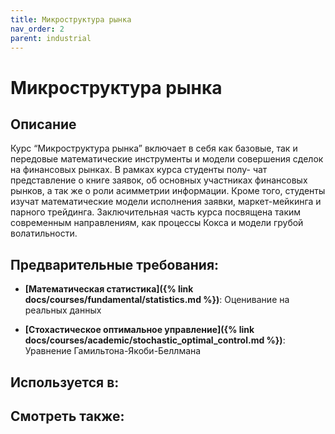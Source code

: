 ```yaml
---
title: Микроструктура рынка
nav_order: 2
parent: industrial
---
```


# Микроструктура рынка


## Описание 
Курс “Микроструктура рынка” включает в себя как базовые, так и передовые математические инструменты и модели совершения сделок на финансовых рынках. В рамках курса студенты полу- чат представление о книге заявок, об основных участниках финансовых рынков, а так же о роли асимметрии информации. Кроме того, студенты изучат математические модели исполнения заявки, маркет-мейкинга и парного трейдинга. Заключительная часть курса посвящена таким современным направлениям, как процессы Кокса и модели грубой волатильности.


## Предварительные требования:

- **[Математическая статистика]({% link docs/courses/fundamental/statistics.md %})**: Оценивание на реальных данных


- **[Стохастическое оптимальное управление]({% link docs/courses/academic/stochastic_optimal_control.md %})**: Уравнение Гамильтона-Якоби-Беллмана



## Используется в:


## Смотреть также:
